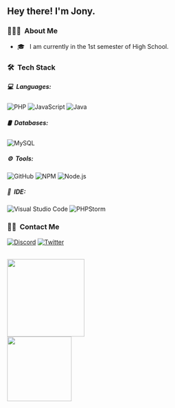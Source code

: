 <h2> Hey there! I'm Jony. </h2>

<h3> 👨🏻‍💻 &nbsp;About Me </h3>

- 🎓 &nbsp; I am currently in the 1st semester of High School.



<h3> 🛠 &nbsp;Tech Stack</h3>
<h5> 💻 &nbsp;Languages: </h5>

  ![PHP](https://img.shields.io/badge/PHP-777BB4?style=for-the-badge&logo=php&logoColor=white)
  ![JavaScript](https://img.shields.io/badge/JavaScript-323330?style=for-the-badge&logo=javascript&logoColor=F7DF1E)
  ![Java](https://img.shields.io/badge/-Java-fff?&logo=Java&logoColor=007396)

<h5> 🛢 &nbsp;Databases: </h5>

  ![MySQL](https://img.shields.io/badge/MySQL-00758F?style=for-the-badge&logo=mysql&logoColor=white)

<h5> ⚙️ &nbsp;Tools: </h5>

  ![GitHub](https://img.shields.io/badge/GitHub-100000?style=for-the-badge&logo=github&logoColor=white)
  ![NPM](https://img.shields.io/badge/NPM-white?style=for-the-badge&logo=npm&logoColor=white)
  ![Node.js](https://img.shields.io/badge/Node.js-43853D?style=for-the-badge&logo=node.js&logoColor=white)

<h5> 🔧 &nbsp;IDE: </h5>

  ![Visual Studio Code](https://img.shields.io/badge/visual%20studio%20code-333333?style=for-the-badge&logo=visual-studio-code&logoColor=007ACC)
  ![PHPStorm](https://img.shields.io/badge/PHPStorm-D06EF7?style=for-the-badge&logo=phpstorm&logoColor=black)

<h3> 🤝🏻 &nbsp;Contact Me </h3>

<a href="https://discord.com/users/767547306870308907" target="_blank"><img alt="Discord" src="https://img.shields.io/badge/Discord-7289DA?style=for-the-badge&logo=discord&logoColor=white"></a>
<a href="https://twitter.com/JonatanSeguraVi" target="_blank"><img alt="Twitter" src="https://img.shields.io/badge/Twitter-1DA1F2?style=for-the-badge&logo=twitter&logoColor=white"></a>

<br/>

<a href="https://github.com/JonyGamesYT9">
  <img height="180em" src="https://github-readme-stats.vercel.app/api?username=JonyGamesYT9&show_icons=true&count_private=true"/>
  <br/>
  <img height="150em" src="https://github-readme-stats.vercel.app/api/top-langs/?username=JonyGamesYT9&layout=compact"/>
  <br/>
</a>
